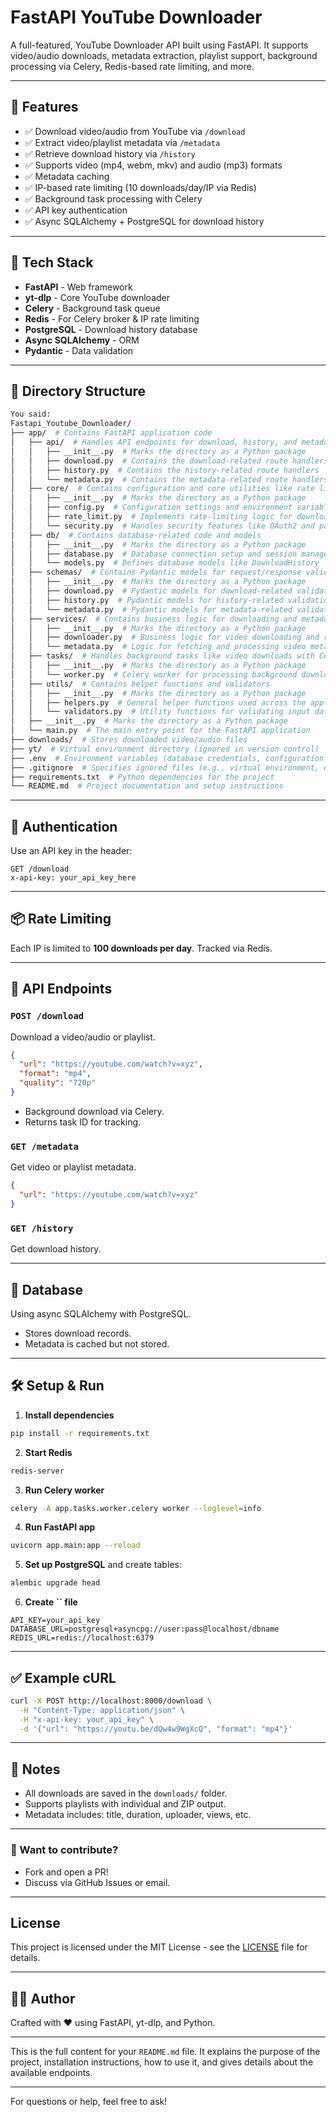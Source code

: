 # FastAPI YouTube Downloader

A full-featured, YouTube Downloader API built using FastAPI. It supports video/audio downloads, metadata extraction, playlist support, background processing via Celery, Redis-based rate limiting, and more.

---

## 🚀 Features

- ✅ Download video/audio from YouTube via `/download`
- ✅ Extract video/playlist metadata via `/metadata`
- ✅ Retrieve download history via `/history`
- ✅ Supports video (mp4, webm, mkv) and audio (mp3) formats
- ✅ Metadata caching
- ✅ IP-based rate limiting (10 downloads/day/IP via Redis)
- ✅ Background task processing with Celery
- ✅ API key authentication
- ✅ Async SQLAlchemy + PostgreSQL for download history

---

## 🧱 Tech Stack

- **FastAPI** - Web framework
- **yt-dlp** - Core YouTube downloader
- **Celery** - Background task queue
- **Redis** - For Celery broker & IP rate limiting
- **PostgreSQL** - Download history database
- **Async SQLAlchemy** - ORM
- **Pydantic** - Data validation

---

## 📂 Directory Structure

```bash
You said:
Fastapi_Youtube_Downloader/
├── app/  # Contains FastAPI application code
│   ├── api/  # Handles API endpoints for download, history, and metadata
│   │   ├── __init__.py  # Marks the directory as a Python package
│   │   ├── download.py  # Contains the download-related route handlers
│   │   ├── history.py  # Contains the history-related route handlers
│   │   └── metadata.py  # Contains the metadata-related route handlers
│   ├── core/  # Contains configuration and core utilities like rate limiting and security
│   │   ├── __init__.py  # Marks the directory as a Python package
│   │   ├── config.py  # Configuration settings and environment variable parsing
│   │   ├── rate_limit.py  # Implements rate-limiting logic for download requests
│   │   └── security.py  # Handles security features like OAuth2 and password hashing
│   ├── db/  # Contains database-related code and models
│   │   ├── __init__.py  # Marks the directory as a Python package
│   │   ├── database.py  # Database connection setup and session management
│   │   └── models.py  # Defines database models like DownloadHistory
│   ├── schemas/  # Contains Pydantic models for request/response validation
│   │   ├── __init__.py  # Marks the directory as a Python package
│   │   ├── download.py  # Pydantic models for download-related validation
│   │   ├── history.py  # Pydantic models for history-related validation
│   │   └── metadata.py  # Pydantic models for metadata-related validation
│   ├── services/  # Contains business logic for downloading and metadata processing
│   │   ├── __init__.py  # Marks the directory as a Python package
│   │   ├── downloader.py  # Business logic for video downloading and retries
│   │   └── metadata.py  # Logic for fetching and processing video metadata
│   ├── tasks/  # Handles background tasks like video downloads with Celery
│   │   ├── __init__.py  # Marks the directory as a Python package
│   │   └── worker.py  # Celery worker for processing background download tasks
│   ├── utils/  # Contains helper functions and validators
│   │   ├── __init__.py  # Marks the directory as a Python package
│   │   ├── helpers.py  # General helper functions used across the application
│   │   └── validators.py  # Utility functions for validating input data
│   ├── __init__.py  # Marks the directory as a Python package
│   └── main.py  # The main entry point for the FastAPI application
├── downloads/  # Stores downloaded video/audio files
├── yt/  # Virtual environment directory (ignored in version control)
├── .env  # Environment variables (database credentials, configuration settings)
├── .gitignore  # Specifies ignored files (e.g., virtual environment, downloads)
├── requirements.txt  # Python dependencies for the project
└── README.md  # Project documentation and setup instructions
```

---

## 🔐 Authentication

Use an API key in the header:

```http
GET /download
x-api-key: your_api_key_here
```

---

## 📦 Rate Limiting

Each IP is limited to **100 downloads per day**. Tracked via Redis.

---

## 🧪 API Endpoints

### `POST /download`

Download a video/audio or playlist.

```json
{
  "url": "https://youtube.com/watch?v=xyz",
  "format": "mp4",
  "quality": "720p"
}
```

- Background download via Celery.
- Returns task ID for tracking.

### `GET /metadata`

Get video or playlist metadata.

```json
{
  "url": "https://youtube.com/watch?v=xyz"
}
```

### `GET /history`

Get download history.

---

## 🐘 Database

Using async SQLAlchemy with PostgreSQL.

- Stores download records.
- Metadata is cached but not stored.

---

## 🛠 Setup & Run

1. **Install dependencies**

```bash
pip install -r requirements.txt
```

2. **Start Redis**

```bash
redis-server
```

3. **Run Celery worker**

```bash
celery -A app.tasks.worker.celery worker --loglevel=info
```

4. **Run FastAPI app**

```bash
uvicorn app.main:app --reload
```

5. **Set up PostgreSQL** and create tables:

```bash
alembic upgrade head
```

6. **Create **``** file**

```
API_KEY=your_api_key
DATABASE_URL=postgresql+asyncpg://user:pass@localhost/dbname
REDIS_URL=redis://localhost:6379
```

---

## ✅ Example cURL

```bash
curl -X POST http://localhost:8000/download \
  -H "Content-Type: application/json" \
  -H "x-api-key: your_api_key" \
  -d '{"url": "https://youtu.be/dQw4w9WgXcQ", "format": "mp4"}'
```

---

## 📌 Notes

- All downloads are saved in the `downloads/` folder.
- Supports playlists with individual and ZIP output.
- Metadata includes: title, duration, uploader, views, etc.

---

### 💬 Want to contribute?
- Fork and open a PR!
- Discuss via GitHub Issues or email.

---

## License
This project is licensed under the MIT License - see the [LICENSE](LICENSE) file for details.

---

## 👨‍💻 Author
Crafted with ❤️ using FastAPI, yt-dlp, and Python.

---

This is the full content for your `README.md` file. It explains the purpose of the project, installation instructions, how to use it, and gives details about the available endpoints.

---

For questions or help, feel free to ask!
